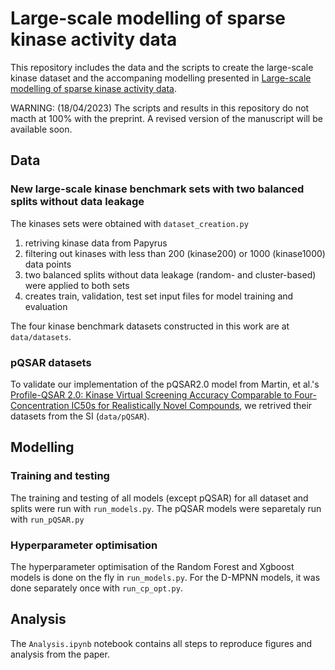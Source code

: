 # Large-scale modelling of sparse kinase activity data 

This repository includes the data and the scripts to create the large-scale kinase dataset and the accompaning modelling presented in [Large-scale modelling of sparse kinase activity data](https://chemrxiv.org/engage/chemrxiv/article-details/63d29b391fb2a8b6fae1da11).

WARNING: (18/04/2023) The scripts and results in this repository do not macth at 100% with the preprint. A revised version of the manuscript will be available soon.

## Data

### New large-scale kinase benchmark sets with two balanced splits without data leakage

The kinases sets were obtained with `dataset_creation.py`
1. retriving kinase data from Papyrus
2. filtering out kinases with less than 200 (kinase200) or 1000 (kinase1000) data points
3. two balanced splits without data leakage (random- and cluster-based) were applied to both sets
4. creates train, validation, test set input files for model training and evaluation

The four kinase benchmark datasets constructed in this work are at `data/datasets`.

### pQSAR datasets

To validate our implementation of the pQSAR2.0 model from Martin, et al.'s [Profile-QSAR 2.0: Kinase Virtual Screening Accuracy Comparable to Four-Concentration IC50s for Realistically Novel Compounds](http://dx.doi.org/10.1021/acs.jcim.7b00166), we retrived their datasets from the SI (`data/pQSAR`).

## Modelling

### Training and testing

The training and testing of all models (except pQSAR) for all dataset and splits were run with `run_models.py`. The pQSAR models were separetaly run with `run_pQSAR.py`

### Hyperparameter optimisation

The hyperparameter optimisation of the Random Forest and Xgboost models is done on the fly in `run_models.py`. For the D-MPNN models, it was done separately once with `run_cp_opt.py`.

## Analysis

The `Analysis.ipynb` notebook contains all steps to reproduce figures and analysis from the paper.
